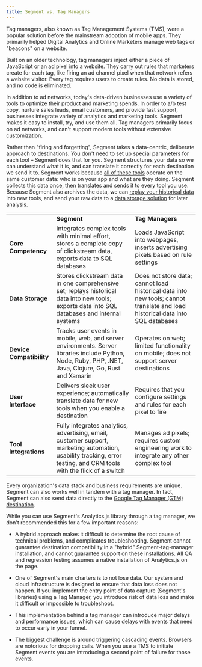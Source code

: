 ```yaml
---
title: Segment vs. Tag Managers
---
```


Tag managers, also known as Tag Management Systems (TMS), were a popular solution before the mainstream adoption of mobile apps. They primarily helped Digital Analytics and Online Marketers manage web tags or "beacons" on a website.

Built on an older technology, tag managers inject either a piece of JavaScript or an ad pixel into a website. They carry out rules that marketers create for each tag, like firing an ad channel pixel when that network refers a website visitor. Every tag requires users to create rules. No data is stored, and no code is eliminated.

In addition to ad networks, today's data-driven businesses use a variety of tools to optimize their product and marketing spends. In order to a/b test copy, nurture sales leads, email customers, and provide fast support, businesses integrate variety of analytics and marketing tools. Segment makes it easy to install, try, and use them all. Tag managers primarily focus on ad networks, and can't support modern tools without extensive customization.

Rather than "firing and forgetting", Segment takes a data-centric, deliberate approach to destinations. You don't need to set up special parameters for each tool – Segment does that for you. Segment structures your data so we can understand what it is, and can translate it correctly for each destination we send it to.  Segment works because [all of these tools](/docs/connections/destinations/catalog/) operate on the same customer data: who is on your app and what are they doing. Segment collects this data once, then translates and sends it to every tool you use. Because Segment also archives the data, we can [replay your historical data](/docs/guides/what-is-replay/) into new tools, and send your raw data to a [data storage solution](/docs/connections/storage/catalog/) for later analysis.


<table><tbody>
<tr><td></td><td><strong>Segment</strong></td><td><strong>Tag Managers</strong></td></tr>
<tr><td><strong>Core Competency</strong></td><td>Integrates complex tools with minimal effort, stores a complete copy of clickstream data, exports data to SQL databases</td><td>Loads JavaScript into webpages, inserts advertising pixels based on rule settings</td></tr><tr><td><strong>Data Storage</strong></td><td>Stores clickstream data in one comprehensive set; replays historical data into new tools; exports data into SQL databases and internal systems</td><td>Does not store data; cannot load historical data into new tools; cannot translate and load historical data into SQL databases</td></tr><tr><td><strong>Device Compatibility</strong></td><td>Tracks user events in mobile, web, and server environments. Server libraries include Python, Node, Ruby, PHP, .NET, Java, Clojure, Go, Rust and Xamarin</td><td>Operates on web; limited functionality on mobile; does not support server destinations</td>
</tr>
<tr><td><strong>User Interface</strong></td><td>Delivers sleek user experience; automatically translate data for new tools when you enable a destination</td><td>Requires that you configure settings and rules for each pixel to fire</td></tr>
<tr><td><strong>Tool Integrations</strong></td><td>Fully integrates analytics, advertising, email, customer support, marketing automation, usability tracking, error testing, and CRM tools with the flick of a switch</td><td>Manages ad pixels; requires custom engineering work to integrate any other complex tool</td></tr></tbody></table>

Every organization's data stack and business requirements are unique. Segment can also works well in tandem with a tag manager. In fact, Segment can also send data directly to the [Google Tag Manager (GTM) destination](/docs/connections/destinations/catalog/google-tag-manager/).

While you can use Segment's Analytics.js library through a tag manager, we don't recommended this for a few important reasons:

- A hybrid approach makes it difficult to determine the root cause of technical problems, and complicates troubleshooting. Segment cannot guarantee destination compatibility in a "hybrid" Segment-tag-manager installation, and cannot guarantee support on these installations. All QA and regression testing assumes a native installation of Analytics.js on the page.

- One of Segment's main charters is to not lose data. Our system and cloud infrastructure is designed to ensure that data loss does not happen. If you implement the entry point of data capture (Segment's libraries) using a Tag Manager, you introduce risk of data loss and make it difficult or impossible to troubleshoot.

- This implementation behind a tag manager can introduce major delays and performance issues, which can cause delays with events that need to occur early in your funnel.

- The biggest challenge is around triggering cascading events. Browsers are notorious for dropping calls. When you use a TMS to initiate Segment events you are introducing a second point of failure for those events.
